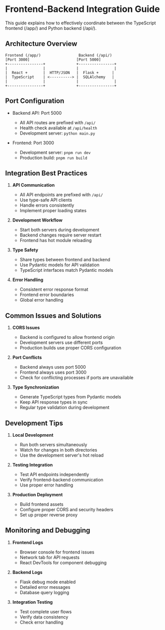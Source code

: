 # Frontend-Backend Integration Guide

This guide explains how to effectively coordinate between the TypeScript frontend (/app/) and Python backend (/api/).

## Architecture Overview

```
Frontend (/app/)                 Backend (/api/)
[Port 3000]                     [Port 5000]
+----------------+              +----------------+
|                |              |                |
|  React +       |  HTTP/JSON   |  Flask +      |
|  TypeScript    | <----------> |  SQLAlchemy   |
|                |              |                |
+----------------+              +----------------+
```

## Port Configuration

- Backend API: Port 5000
  - All API routes are prefixed with `/api/`
  - Health check available at `/api/health`
  - Development server: `python main.py`

- Frontend: Port 3000
  - Development server: `pnpm run dev`
  - Production build: `pnpm run build`

## Integration Best Practices

1. **API Communication**
   - All API endpoints are prefixed with `/api/`
   - Use type-safe API clients
   - Handle errors consistently
   - Implement proper loading states

2. **Development Workflow**
   - Start both servers during development
   - Backend changes require server restart
   - Frontend has hot module reloading

3. **Type Safety**
   - Share types between frontend and backend
   - Use Pydantic models for API validation
   - TypeScript interfaces match Pydantic models

4. **Error Handling**
   - Consistent error response format
   - Frontend error boundaries
   - Global error handling

## Common Issues and Solutions

1. **CORS Issues**
   - Backend is configured to allow frontend origin
   - Development servers use different ports
   - Production builds use proper CORS configuration

2. **Port Conflicts**
   - Backend always uses port 5000
   - Frontend always uses port 3000
   - Check for conflicting processes if ports are unavailable

3. **Type Synchronization**
   - Generate TypeScript types from Pydantic models
   - Keep API response types in sync
   - Regular type validation during development

## Development Tips

1. **Local Development**
   - Run both servers simultaneously
   - Watch for changes in both directories
   - Use the development server's hot reload

2. **Testing Integration**
   - Test API endpoints independently
   - Verify frontend-backend communication
   - Use proper error handling

3. **Production Deployment**
   - Build frontend assets
   - Configure proper CORS and security headers
   - Set up proper reverse proxy

## Monitoring and Debugging

1. **Frontend Logs**
   - Browser console for frontend issues
   - Network tab for API requests
   - React DevTools for component debugging

2. **Backend Logs**
   - Flask debug mode enabled
   - Detailed error messages
   - Database query logging

3. **Integration Testing**
   - Test complete user flows
   - Verify data consistency
   - Check error handling

